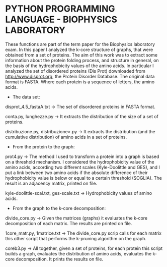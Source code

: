 # PYTHON PROGRAMMING LANGUAGE - BIOPHYSICS LABORATORY

These functions are part of the term paper for the Biophysics laboratory exam. In this paper I analyzed the k-core structure of graphs, that were obtained from a set of proteins. The aim of this work was to extract some information about the protein folding process, and structure in general, on the basis of the hydrophobicity values of the amino acids.
In particular I analyzed the set of disordered proteins (Dis Prot) downloaded from http://www.disprot.org, the Protein Disorder Database. The original data format is FASTA. Where each protein is a sequence of letters, the amino acids.

- The data set:

disprot_4.5_fastaA.txt -> The set of disordered proteins in FASTA format.

conta.py, lunghezze.py -> It extracts the distribution of the size of a set of proteins.

distribuzione.py, distribuzione>.py -> It extracts the distribution (and the cumulative distribution) of amino acids in a set of proteins.

- From the protein to the graph:
	
prot4.py -> The method I used to transform a protein into a graph is based on a threshold mechanism. I considered the hydrophobicity value of the amino acids, according two different scales (Kyle-Doolittle and GES), and I put a link between two amino acids if the absolute difference of their hydrophobicity value is below or equal to a certain threshold (SOGLIA). The result is an adjacency matrix, printed on file.

kyle-doolittle-scal.txt, ges-scale.txt -> Hydrophobicity values of amino acids.

- From the graph to the k-core decomposition:

divide_core.py -> Given the matrices (graphs) it evaluates the k-core decomposition of each matrix. The results are printed on file.

1core_matr.py, 1matrice.txt -> The divide_core.py scrip calls for each matrix this other script that performs the k-pruning algorithm on the graph.

coreb3.py -> All together, given a set of proteins, for each protein this script builds a graph, evaluates the distribution of amino acids, evaluates the k-core decomposition. It prints the results on file.






